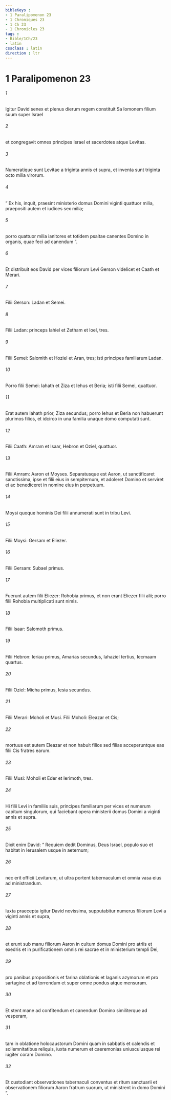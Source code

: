 ```yaml
---
bibleKeys : 
- 1 Paralipomenon 23
- 1 Chroniques 23
- 1 Ch 23
- 1 Chronicles 23
tags : 
- Bible/1Ch/23
- latin
cssclass : latin
direction : ltr
---
```


# 1 Paralipomenon 23

###### 1
Igitur David senex et plenus dierum regem constituit Sa lomonem filium suum super Israel 
###### 2
et congregavit omnes principes Israel et sacerdotes atque Levitas.
###### 3
Numeratique sunt Levitae a triginta annis et supra, et inventa sunt triginta octo milia virorum. 
###### 4
“ Ex his, inquit, praesint ministerio domus Domini viginti quattuor milia, praepositi autem et iudices sex milia; 
###### 5
porro quattuor milia ianitores et totidem psaltae canentes Domino in organis, quae feci ad canendum ”.
###### 6
Et distribuit eos David per vices filiorum Levi Gerson videlicet et Caath et Merari.
###### 7
Filii Gerson: Ladan et Semei. 
###### 8
Filii Ladan: princeps Iahiel et Zetham et Ioel, tres. 
###### 9
Filii Semei: Salomith et Hoziel et Aran, tres; isti principes familiarum Ladan. 
###### 10
Porro filii Semei: Iahath et Ziza et Iehus et Beria; isti filii Semei, quattuor. 
###### 11
Erat autem Iahath prior, Ziza secundus; porro Iehus et Beria non habuerunt plurimos filios, et idcirco in una familia unaque domo computati sunt.
###### 12
Filii Caath: Amram et Isaar, Hebron et Oziel, quattuor. 
###### 13
Filii Amram: Aaron et Moyses. Separatusque est Aaron, ut sanctificaret sanctissima, ipse et filii eius in sempiternum, et adoleret Domino et serviret ei ac benediceret in nomine eius in perpetuum. 
###### 14
Moysi quoque hominis Dei filii annumerati sunt in tribu Levi. 
###### 15
Filii Moysi: Gersam et Eliezer. 
###### 16
Filii Gersam: Subael primus. 
###### 17
Fuerunt autem filii Eliezer: Rohobia primus, et non erant Eliezer filii alii; porro filii Rohobia multiplicati sunt nimis. 
###### 18
Filii Isaar: Salomoth primus. 
###### 19
Filii Hebron: Ieriau primus, Amarias secundus, Iahaziel tertius, Iecmaam quartus. 
###### 20
Filii Oziel: Micha primus, Iesia secundus.
###### 21
Filii Merari: Moholi et Musi. Filii Moholi: Eleazar et Cis; 
###### 22
mortuus est autem Eleazar et non habuit filios sed filias acceperuntque eas filii Cis fratres earum. 
###### 23
Filii Musi: Moholi et Eder et Ierimoth, tres.
###### 24
Hi filii Levi in familiis suis, principes familiarum per vices et numerum capitum singulorum, qui faciebant opera ministerii domus Domini a viginti annis et supra.
###### 25
Dixit enim David: “ Requiem dedit Dominus, Deus Israel, populo suo et habitat in Ierusalem usque in aeternum; 
###### 26
nec erit officii Levitarum, ut ultra portent tabernaculum et omnia vasa eius ad ministrandum. 
###### 27
Iuxta praecepta igitur David novissima, supputabitur numerus filiorum Levi a viginti annis et supra, 
###### 28
et erunt sub manu filiorum Aaron in cultum domus Domini pro atriis et exedris et in purificationem omnis rei sacrae et in ministerium templi Dei, 
###### 29
pro panibus propositionis et farina oblationis et laganis azymorum et pro sartagine et ad torrendum et super omne pondus atque mensuram. 
###### 30
Et stent mane ad confitendum et canendum Domino similiterque ad vesperam, 
###### 31
tam in oblatione holocaustorum Domini quam in sabbatis et calendis et sollemnitatibus reliquis, iuxta numerum et caeremonias uniuscuiusque rei iugiter coram Domino. 
###### 32
Et custodiant observationes tabernaculi conventus et ritum sanctuarii et observationem filiorum Aaron fratrum suorum, ut ministrent in domo Domini ”.
